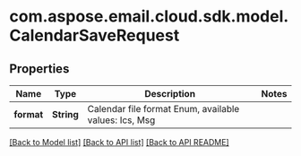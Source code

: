 
# com.aspose.email.cloud.sdk.model.CalendarSaveRequest

## Properties
Name | Type | Description | Notes
------------ | ------------- | ------------- | -------------
**format** | **String** | Calendar file format Enum, available values: Ics, Msg | 


[[Back to Model list]](README.md#documentation-for-models) [[Back to API list]](README.md#documentation-for-api-endpoints) [[Back to API README]](README.md)

